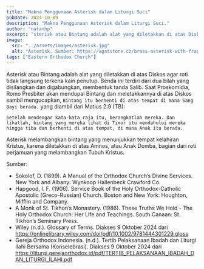 ```yaml
---
title: "Makna Penggunaan Asterisk dalam Liturgi Suci"
pubDate: 2024-10-09
description: "Makna Penggunaan Asterisk dalam Liturgi Suci."
author: "natanhp"
excerpt: "sterisk atau Bintang adalah alat yang diletakkan di atas Diskos agar roti tidak langsung terkena kain penutup. Benda ini terdiri dari dua bilah yang disilangkan dan digabungkan, membentuk tanda Salib."
image:
  src: "../assets/images/asterisk.jpg"
  alt: "Asterisk. Sumber: https://agatstore.cz/brass-asterisk-with-fragmentary-gilding-and-oxidation-271649lfr"
tags: ["Eastern Orthodox Church"]
---
```


Asterisk atau Bintang adalah alat yang diletakkan di atas Diskos agar roti tidak langsung terkena kain penutup. Benda ini terdiri dari dua bilah yang disilangkan dan digabungkan, membentuk tanda Salib. Saat Proskomidia, Romo Presbiter akan mendupai Bintang dan meletakkannya di atas Diskos sambil mengucapkan, `Bintang itu berhenti di atas tempat di mana Sang Bayi berada.` yang diambil dari Matius 2:9 (TB):

```
Setelah mendengar kata-kata raja itu, berangkatlah mereka. Dan lihatlah, bintang yang mereka lihat di Timur itu mendahului mereka hingga tiba dan berhenti di atas tempat, di mana Anak itu berada.
```

Asterisk melambangkan bintang yang menunjukkan tempat kelahiran Kristus, karena diletakkan di atas Amnos, atau Anak Domba, bagian dari roti perjamuan yang melambangkan Tubuh Kristus.

Sumber:
- Sokolof, D. (1899). A Manual of the Orthodox Church’s Divine Services. New York and Albany: Wynkoop Hallenbeck Crawford Co.
- Hapgood, I. F. (1906). Service Book of the Holy Orthodox-Catholic Apostolic (Greco-Russian) Church. Boston and New York: Houghton, Mifflin and Company.
- A Monk of St. Tikhon’s Monastery. (1986). These Truths We Hold - The Holy Orthodox Church: Her LIfe and Teachings. South Canaan: St. Tikhon’s Seminary Press.
- Wiley (n.d.). Glossary of Terms. Diakses 9 Oktober 2024 dari https://onlinelibrary.wiley.com/doi/pdf/10.1002/9781444301229.gloss
- Gereja Orthodox Indonesia. (n.d.). Tertib Pelaksanaan Ibadah dan Liturgi Ilahi Bersama (Konselebrasi). Diakses 9 Oktober 2024 dari https://liturgi.gerejaorthodox.id/pdf/TERTIB_PELAKSANAAN_IBADAH_DAN_LITURGI_ILAHI.pdf
